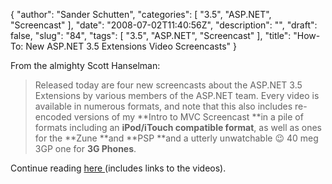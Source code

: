 {
  "author": "Sander Schutten",
  "categories": [
    "3.5",
    "ASP.NET",
    "Screencast"
  ],
  "date": "2008-07-02T11:40:56Z",
  "description": "",
  "draft": false,
  "slug": "84",
  "tags": [
    "3.5",
    "ASP.NET",
    "Screencast"
  ],
  "title": "How-To: New ASP.NET 3.5 Extensions Video Screencasts"
}


From the almighty Scott Hanselman:

> Released today are four new screencasts about the ASP.NET 3.5 Extensions by various members of the ASP.NET team. Every video is available in numerous formats, and note that this also includes re-encoded versions of my **Intro to MVC Screencast **in a pile of formats including an **iPod/iTouch compatible format**, as well as ones for the **Zune **and **PSP **and a utterly unwatchable 😉 40 meg 3GP one for **3G Phones**.

Continue reading [here ](http://www.hanselman.com/blog/HowToNewASPNET35ExtensionsVideoScreencasts.aspx)(includes links to the videos).

